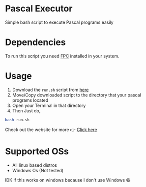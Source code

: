 # Pascal Executor
Simple bash script to execute Pascal programs easily

# Dependencies
To run this script you need [FPC](https://www.google.com/search?q=fpc) installed in your system.

# Usage
1. Download the `run.sh` script from [here](https://itz-fork.github.io/Pascal-Executor-Script/)
2. Move/Copy downloaded script to the directory that your pascal programs located
3. Open your Terminal in that directory
4. Then Just do,
```bash
bash run.sh
```
Check out the website for more 👉 [Click here](https://itz-fork.github.io/Pascal-Executor-Script/)

# Supported OSs
- All linux based distros
- Windows Os (Not tested)

IDK if this works on windows because I don't use Windows 😆